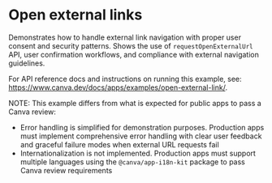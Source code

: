 # Open external links

Demonstrates how to handle external link navigation with proper user consent and security patterns. Shows the use of `requestOpenExternalUrl` API, user confirmation workflows, and compliance with external navigation guidelines.

For API reference docs and instructions on running this example, see: <https://www.canva.dev/docs/apps/examples/open-external-link/>.

NOTE: This example differs from what is expected for public apps to pass a Canva review:

- Error handling is simplified for demonstration purposes. Production apps must implement comprehensive error handling with clear user feedback and graceful failure modes when external URL requests fail
- Internationalization is not implemented. Production apps must support multiple languages using the `@canva/app-i18n-kit` package to pass Canva review requirements
